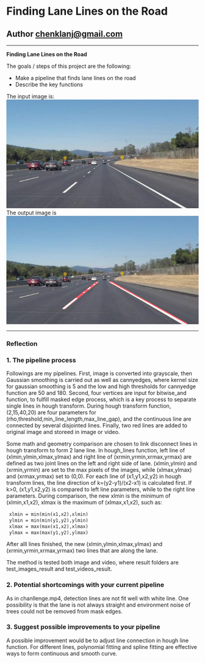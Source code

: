 # **Finding Lane Lines on the Road** 

## Author chenklanj@gmail.com

---

**Finding Lane Lines on the Road**

The goals / steps of this project are the following:
* Make a pipeline that finds lane lines on the road
* Describe the key functions 

The input image is:
![](test_images/solidWhiteCurve.jpg)
The output image is
![](test_images_out/solidWhiteCurve.jpg)


---

### Reflection

### 1. The pipeline process
Followings are my pipelines.  First, image is converted into grayscale, then Gaussian smoothing is carried out as well as cannyedges, where kernel size for gaussian smoothing is 5 and the low and high thresholds for cannyedge function are 50 and 180. Second, four vertices are input for bitwise_and function, to fulfill masked edge process, which is a key process to separate single lines in hough transform. During hough transform function, (2,15,40,20) are four parameters for (rho,threshold,min_line_length,max_line_gap), and the continuous line are connected by several disjointed lines. Finally, two red lines are added to original image and storeed in image or video.

Some math and geometry comparison are chosen to link disconnect lines in hough transform to form 2 lane line. In hough_lines function, left line of  (xlmin,ylmin,xlmax,ylmax) and right line of (xrmin,yrmin,xrmax,yrmax) are defined as two joint lines on the left and right side of lane. (xlmin,ylmin) and (xrmin,yrmin) are set to the max pixels of the images, while (xlmax,ylmax) and (xrmax,yrmax) set to (0,0).  For each line of (x1,y1,x2,y2) in hough transform lines, the line direction of k=(y2-y1)/(x2-x1) is calculated first. If k>0, (x1,y1,x2,y2) is compared to left line parameters, while to the right line parameters. During comparison, the new xlmin is the minimum of (xlmin,x1,x2),  xlmax is the maximum of (xlmax,x1,x2), such as:

     xlmin = min(min(x1,x2),xlmin)
     ylmin = min(min(y1,y2),ylmin)
     xlmax = max(max(x1,x2),xlmax)
     ylmax = max(max(y1,y2),ylmax)

After alll lines finished, the new  (xlmin,ylmin,xlmax,ylmax) and (xrmin,yrmin,xrmax,yrmax) two lines that are along the lane.

The method is tested both image and video, where result folders are test_images_result and test_videos_result. 

### 2. Potential shortcomings with your current pipeline


As in chanllenge.mp4,  detection lines are not fit well with white line. One possibility is that the lane is not always straight and environment noise of trees could not be removed from mask edges.


### 3. Suggest possible improvements to your pipeline

A possible improvement would be to adjust line connection in hough line function. For different  lines, polynomial fitting and spline fitting are effective ways to form continuous and smooth curve.

